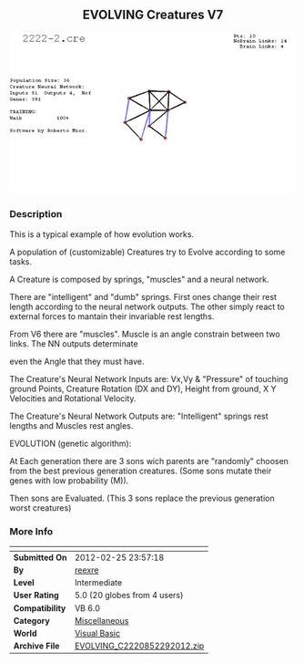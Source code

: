 ﻿<div align="center">

## EVOLVING Creatures V7

<img src="PIC20111091548326610.jpg">
</div>

### Description

This is a typical example of how evolution works.

A population of (customizable) Creatures try to Evolve according to some tasks.

A Creature is composed by springs, "muscles" and a neural network.

There are "intelligent" and "dumb" springs. First ones change their rest length according to the neural network outputs. The other simply react to external forces to mantain their invariable rest lengths.

From V6 there are "muscles". Muscle is an angle constrain between two links. The NN outputs determinate

even the Angle that they must have.

The Creature's Neural Network Inputs are: Vx,Vy & "Pressure" of touching ground Points, Creature Rotation (DX and DY), Height from ground, X Y Velocities and Rotational Velocity.

The Creature's Neural Network Outputs are: "Intelligent" springs rest lengths and Muscles rest angles.

EVOLUTION (genetic algorithm):

At Each generation there are 3 sons wich parents are "randomly" choosen from the best previous generation creatures. (Some sons mutate their genes with low probability (M)).

Then sons are Evaluated. (This 3 sons replace the previous generation worst creatures)
 
### More Info
 


<span>             |<span>
---                |---
**Submitted On**   |2012-02-25 23:57:18
**By**             |[reexre](https://github.com/Planet-Source-Code/PSCIndex/blob/master/ByAuthor/reexre.md)
**Level**          |Intermediate
**User Rating**    |5.0 (20 globes from 4 users)
**Compatibility**  |VB 6\.0
**Category**       |[Miscellaneous](https://github.com/Planet-Source-Code/PSCIndex/blob/master/ByCategory/miscellaneous__1-1.md)
**World**          |[Visual Basic](https://github.com/Planet-Source-Code/PSCIndex/blob/master/ByWorld/visual-basic.md)
**Archive File**   |[EVOLVING\_C2220852292012\.zip](https://github.com/Planet-Source-Code/reexre-evolving-creatures-v7__1-74127/archive/master.zip)








